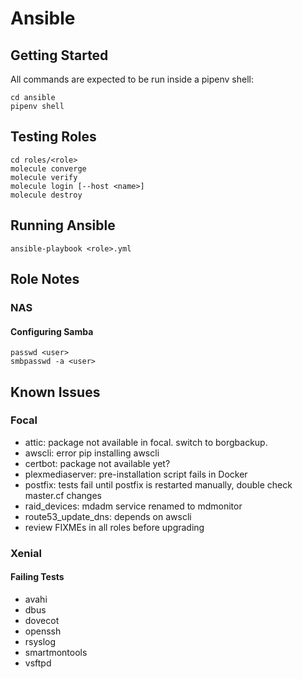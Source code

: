# Ansible

## Getting Started

All commands are expected to be run inside a pipenv shell:

    cd ansible
    pipenv shell

## Testing Roles

    cd roles/<role>
    molecule converge
    molecule verify
    molecule login [--host <name>]
    molecule destroy

## Running Ansible

    ansible-playbook <role>.yml

## Role Notes

### NAS

#### Configuring Samba

    passwd <user>
    smbpasswd -a <user>

## Known Issues

### Focal
- attic: package not available in focal. switch to borgbackup.
- awscli: error pip installing awscli
- certbot: package not available yet?
- plexmediaserver: pre-installation script fails in Docker
- postfix: tests fail until postfix is restarted manually, double check master.cf changes
- raid_devices: mdadm service renamed to mdmonitor
- route53_update_dns: depends on awscli
- review FIXMEs in all roles before upgrading

### Xenial

#### Failing Tests
- avahi
- dbus
- dovecot
- openssh
- rsyslog
- smartmontools
- vsftpd

